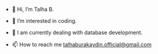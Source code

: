 - 👋 Hi, I’m Talha B.

- 👀 I’m interested in coding.

- 🌱 I am currently dealing with database development.

- 📫 How to reach me talhaburakaydin.official@gmail.com

<!---
TallTalha/TallTalha is a ✨ special ✨ repository because its `README.md` (this file) appears on your GitHub profile.
You can click the Preview link to take a look at your changes.
--->
